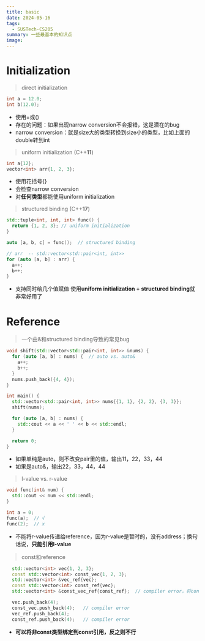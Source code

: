 ```yaml
---
title: basic
date: 2024-05-16
tags:
  - SUSTech-CS205
summary: 一些最基本的知识点
image:
---
```

# Initialization

> direct initialization

```C++
int a = 12.0;
int b(12.0);
```

- 使用=或()
- 存在的问题：如果出现narrow conversion不会报错，这是潜在的bug
- narrow conversion：就是size大的类型转换到size小的类型，比如上面的double转到int

> uniform initialization (C++**11**)

```C++
int a{12};
vector<int> arr{1, 2, 3};
```

- 使用花括号{}
- 会检查narrow conversion
- 对**任何类型**都能使用uniform initialization

> structured binding (C++**17**)

```C++
std::tuple<int, int, int> func() {
  return {1, 2, 3}; // uniform initialization
}

auto [a, b, c] = func();  // structured binding
```

```C++
// arr  -- std::vector<std::pair<int, int>>
for (auto [a, b] : arr) {
  a++;
  b++;
}
```

- 支持同时给几个值赋值
使用**uniform initialization + structured binding**就非常好用了
# Reference

> 一个由&和structured binding导致的常见bug

```C++
void shift(std::vector<std::pair<int, int>> &nums) {
  for (auto [a, b] : nums) {  // auto vs. auto&
    a++;
    b++;
  }
  nums.push_back({4, 4});
}

int main() {
  std::vector<std::pair<int, int>> nums{{1, 1}, {2, 2}, {3, 3}};
  shift(nums);

  for (auto [a, b] : nums) {
    std::cout << a << ' ' << b << std::endl;
  }

  return 0;
}
```

- 如果单纯是auto，则不改变pair里的值，输出11，22，33，44
- 如果是auto&，输出22，33，44，44

> l-value vs. r-value

```C++
void func(int& num) {
  std::cout << num << std::endl;
}

int a = 0;
func(a);  // √
func(2);  // x
```

- 不能将r-value传递给reference，因为r-value是暂时的，没有address；换句话说，**只能引用l-value**

> const和reference

```C++
  std::vector<int> vec{1, 2, 3};
  const std::vector<int> const_vec{1, 2, 3};
  std::vector<int> &vec_ref{vec};
  const std::vector<int> const_ref{vec};
  std::vector<int> &const_vec_ref{const_ref};  // compiler error，将const绑定到非const引用

  vec.push_back(4);
  const_vec.push_back(4);   // compiler error
  vec_ref.push_back(4);
  const_ref.push_back(4);   // compiler error
```

- **可以将非const类型绑定到const引用，反之则不行**
